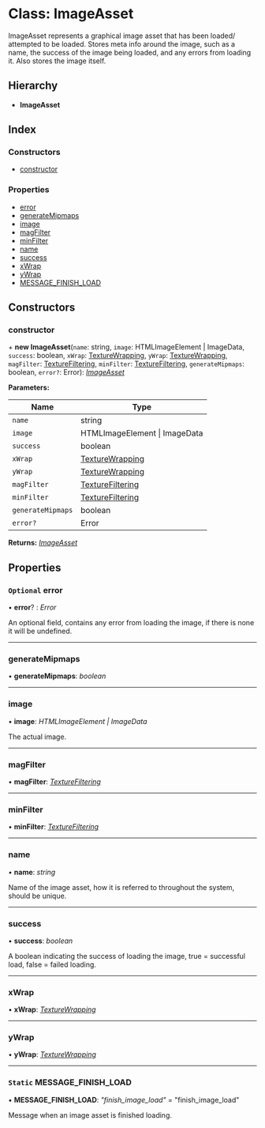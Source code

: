 
# Class: ImageAsset

ImageAsset represents a graphical image asset that has been loaded/
attempted to be loaded.
Stores meta info around the image, such as a name, the success
of the image being loaded, and any errors from loading it.
Also stores the image itself.

## Hierarchy

* **ImageAsset**

## Index

### Constructors

* [constructor](imageasset.md#constructor)

### Properties

* [error](imageasset.md#optional-error)
* [generateMipmaps](imageasset.md#generatemipmaps)
* [image](imageasset.md#image)
* [magFilter](imageasset.md#magfilter)
* [minFilter](imageasset.md#minfilter)
* [name](imageasset.md#name)
* [success](imageasset.md#success)
* [xWrap](imageasset.md#xwrap)
* [yWrap](imageasset.md#ywrap)
* [MESSAGE_FINISH_LOAD](imageasset.md#static-message_finish_load)

## Constructors

###  constructor

\+ **new ImageAsset**(`name`: string, `image`: HTMLImageElement | ImageData, `success`: boolean, `xWrap`: [TextureWrapping](../enums/texturewrapping.md), `yWrap`: [TextureWrapping](../enums/texturewrapping.md), `magFilter`: [TextureFiltering](../enums/texturefiltering.md), `minFilter`: [TextureFiltering](../enums/texturefiltering.md), `generateMipmaps`: boolean, `error?`: Error): *[ImageAsset](imageasset.md)*

**Parameters:**

Name | Type |
------ | ------ |
`name` | string |
`image` | HTMLImageElement &#124; ImageData |
`success` | boolean |
`xWrap` | [TextureWrapping](../enums/texturewrapping.md) |
`yWrap` | [TextureWrapping](../enums/texturewrapping.md) |
`magFilter` | [TextureFiltering](../enums/texturefiltering.md) |
`minFilter` | [TextureFiltering](../enums/texturefiltering.md) |
`generateMipmaps` | boolean |
`error?` | Error |

**Returns:** *[ImageAsset](imageasset.md)*

## Properties

### `Optional` error

• **error**? : *Error*

An optional field, contains any error from loading the image, if there is
none it will be undefined.

___

###  generateMipmaps

• **generateMipmaps**: *boolean*

___

###  image

• **image**: *HTMLImageElement | ImageData*

The actual image.

___

###  magFilter

• **magFilter**: *[TextureFiltering](../enums/texturefiltering.md)*

___

###  minFilter

• **minFilter**: *[TextureFiltering](../enums/texturefiltering.md)*

___

###  name

• **name**: *string*

Name of the image asset, how it is referred to throughout the system,
should be unique.

___

###  success

• **success**: *boolean*

A boolean indicating the success of loading the image, true = successful
load, false = failed loading.

___

###  xWrap

• **xWrap**: *[TextureWrapping](../enums/texturewrapping.md)*

___

###  yWrap

• **yWrap**: *[TextureWrapping](../enums/texturewrapping.md)*

___

### `Static` MESSAGE_FINISH_LOAD

▪ **MESSAGE_FINISH_LOAD**: *"finish_image_load"* = "finish_image_load"

Message when an image asset is finished loading.
